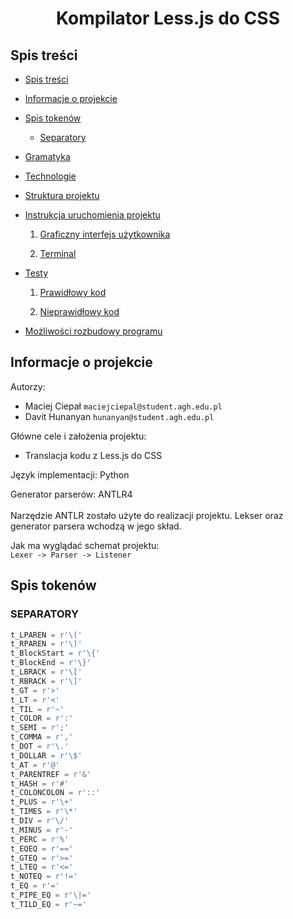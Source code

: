 <h1 align="center">  Kompilator Less.js do CSS </h1>

## Spis treści

- [Spis treści](#spis-treści)
- [Informacje o projekcie <a name="doc_scube"></a>](#informacje-o-projekcie-)
- [Spis tokenów <a name="description"></a>](#spis-tokenów-)
  - [Separatory](#separators)
- [Gramatyka](#instructions)
- [Technologie](#tech)
- [Struktura projektu](#tree)
- [Instrukcja uruchomienia projektu](#servermsg)
  1. [Graficzny interfejs użytkownika](#gui)

  2. [Terminal](#cl)

- [Testy](#tests)

  1. [Prawidłowy kod](#pk)

  2. [Nieprawidłowy kod](#nk)

- [Możliwości rozbudowy programu](#extend)

## Informacje o projekcie <a name="doc_scube"></a>

Autorzy: <br>

- Maciej Ciepał `maciejciepal@student.agh.edu.pl`
- Davit Hunanyan `hunanyan@student.agh.edu.pl`

Główne cele i założenia projektu: <br>

- Translacja kodu z Less.js do CSS

Język implementacji: Python <br>

Generator parserów: ANTLR4 <br><br>
Narzędzie ANTLR zostało użyte do realizacji projektu. Lekser oraz generator parsera wchodzą w jego skład.

Jak ma wyglądać schemat projektu:<br>
`Lexer -> Parser -> Listener`

## Spis tokenów <a name="description"></a>

### SEPARATORY

```py
t_LPAREN = r'\('
t_RPAREN = r'\)'
t_BlockStart = r'\{'
t_BlockEnd = r'\}'
t_LBRACK = r'\['
t_RBRACK = r'\]'
t_GT = r'>'
t_LT = r'<'
t_TIL = r'~'
t_COLOR = r':'
t_SEMI = r';'
t_COMMA = r','
t_DOT = r'\.'
t_DOLLAR = r'\$'
t_AT = r'@'
t_PARENTREF = r'&'
t_HASH = r'#'
t_COLONCOLON = r'::'
t_PLUS = r'\+'
t_TIMES = r'\*'
t_DIV = r'\/'
t_MINUS = r'-'
t_PERC = r'%'
t_EQEQ = r'=='
t_GTEQ = r'>='
t_LTEQ = r'<='
t_NOTEQ = r'!='
t_EQ = r'='
t_PIPE_EQ = r'\|='
t_TILD_EQ = r'~='
```
